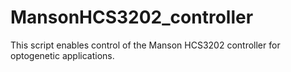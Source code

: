 # MansonHCS3202_controller
This script enables control of the Manson HCS3202 controller for optogenetic applications.
